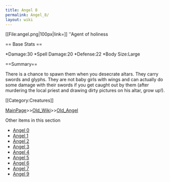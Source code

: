 ```yaml
---
title: Angel 8
permalink: Angel_8/
layout: wiki
---
```

[[File:angel.png|100px|link=]]
''Agent of holiness

== Base Stats ==

*Damage:30
*Spell Damage:20
*Defense:22
*Body Size:Large

==Summary==

There is a chance to spawn them when you desecrate altars. They carry swords and glyphs. They are not baby girls with wings and can actually do some damage with their swords if you get caught out by them (after murdering the local priest and drawing dirty pictures on his altar, grow up!).

[[Category:Creatures]]

[MainPage](/keeperrl_wiki/ "wikilink")>>[Old_Wiki](/keeperrl_wiki/Old_Wiki "wikilink")>>[Old_Angel](/keeperrl_wiki/Old_Angel "wikilink")

Other items in this section
-    [Angel 0](/keeperrl_wiki/Angel_0 "wikilink")
-    [Angel 1](/keeperrl_wiki/Angel_1 "wikilink")
-    [Angel 2](/keeperrl_wiki/Angel_2 "wikilink")
-    [Angel 3](/keeperrl_wiki/Angel_3 "wikilink")
-    [Angel 4](/keeperrl_wiki/Angel_4 "wikilink")
-    [Angel 5](/keeperrl_wiki/Angel_5 "wikilink")
-    [Angel 6](/keeperrl_wiki/Angel_6 "wikilink")
-    [Angel 7](/keeperrl_wiki/Angel_7 "wikilink")
-    [Angel 9](/keeperrl_wiki/Angel_9 "wikilink")

